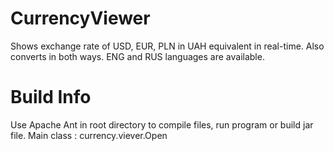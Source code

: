 # CurrencyViewer
Shows exchange rate of USD, EUR, PLN in UAH equivalent in real-time. Also converts in both ways.
ENG and RUS languages are available.
# Build Info
Use Apache Ant in root directory to compile files, run program or build jar file.
 Main class : currency.viever.Open
